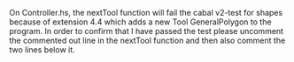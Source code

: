 On Controller.hs, the nextTool function will fail the cabal v2-test for shapes because of extension 4.4 which adds a new Tool GeneralPolygon to the program. In order to confirm
that I have passed the test please uncomment the commented out line in the nextTool function and then also comment the two lines below it. 